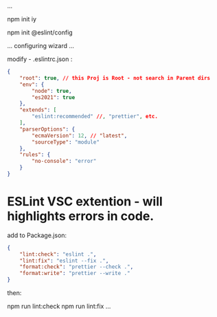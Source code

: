 ...

npm init iy

npm init @eslint/config

... configuring wizard ...

modify - .eslintrc.json :

```json
{
    "root": true, // this Proj is Root - not search in Parent dirs
    "env": {
        "node": true,
        "es2021": true
    },
    "extends": [
        "eslint:recommended" //, "prettier", etc.
    ],
    "parserOptions": {
        "ecmaVersion": 12, // "latest",
        "sourceType": "module"
    },
    "rules": {
        "no-console": "error"
    }
}
```

# ESLint VSC extention - will highlights errors in code.

add to Package.json:

```json
{
    "lint:check": "eslint .",
    "lint:fix": "eslint --fix .",
    "format:check": "prettier --check .",
    "format:write": "prettier --write ."
}
```
then: 

npm run lint:check 
npm run lint:fix
... 